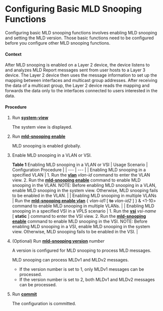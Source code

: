 Configuring Basic MLD Snooping Functions
========================================

Configuring basic MLD snooping functions involves enabling MLD snooping and setting the MLD version. Those basic functions need to be configured before you configure other MLD snooping functions.

#### Context

After MLD snooping is enabled on a Layer 2 device, the device listens to and analyzes MLD Report messages sent from user hosts to a Layer 3 device. The Layer 2 device then uses the message information to set up the mapping between interfaces and multicast group addresses. After receiving the data of a multicast group, the Layer 2 device reads the mapping and forwards the data only to the interfaces connected to users interested in the data.


#### Procedure

1. Run [**system-view**](cmdqueryname=system-view)
   
   
   
   The system view is displayed.
2. Run [**mld-snooping enable**](cmdqueryname=mld-snooping+enable)
   
   
   
   MLD snooping is enabled globally.
3. Enable MLD snooping in a VLAN or VSI.
   
   
   
   **Table 1** Enabling MLD snooping in a VLAN or VSI
   | Usage Scenario | Configuration Procedure |
   | --- | --- |
   | Enabling MLD snooping in a specified VLAN | 1. Run the [**vlan**](cmdqueryname=vlan) *vlan-id* command to enter the VLAN view. 2. Run the [**mld-snooping enable**](cmdqueryname=mld-snooping+enable) command to enable MLD snooping in the VLAN.  NOTE:  Before enabling MLD snooping in a VLAN, enable MLD snooping in the system view. Otherwise, MLD snooping fails to be enabled in the VLAN. |
   | Enabling MLD snooping in multiple VLANs | Run the [**mld-snooping enable vlan**](cmdqueryname=mld-snooping+enable+vlan) { *vlan-id1* [ **to** *vlan-id2* ] } & <1-10> command to enable MLD snooping in multiple VLANs. |
   | Enabling MLD snooping in a specified VSI in a VPLS scenario | 1. Run the [**vsi**](cmdqueryname=vsi) *vsi-name* [ **static** ] command to enter the VSI view. 2. Run the [**mld-snooping enable**](cmdqueryname=mld-snooping+enable) command to enable MLD snooping in the VSI.  NOTE:  Before enabling MLD snooping in a VSI, enable MLD snooping in the system view. Otherwise, MLD snooping fails to be enabled in the VSI. |
4. (Optional) Run [**mld-snooping version**](cmdqueryname=mld-snooping+version) *number*
   
   
   
   A version is configured for MLD snooping to process MLD messages.
   
   
   
   MLD snooping can process MLDv1 and MLDv2 messages.
   
   * If the version number is set to 1, only MLDv1 messages can be processed.
   * If the version number is set to 2, both MLDv1 and MLDv2 messages can be processed.
5. Run [**commit**](cmdqueryname=commit)
   
   
   
   The configuration is committed.